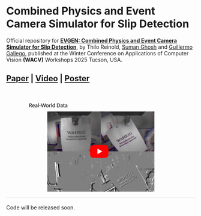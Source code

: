 # Combined Physics and Event Camera Simulator for Slip Detection

Official repository for [**EVGEN: Combined Physics and Event Camera Simulator for Slip Detection**](WACV_2025_paper.pdf), by Thilo Reinold, [Suman Ghosh](https://www.linkedin.com/in/suman-ghosh-a8762576/) and [Guillermo Gallego](https://sites.google.com/view/guillermogallego), published at the Winter Conference on Applications of Computer Vision **(WACV)** Workshops 2025 Tucson, USA.
<h2 align="left">
  
[Paper](WACV_2025_paper.pdf) | [Video](https://youtu.be/U4eAC0ao2R8) | [Poster](250226_WACV_EVGEN_poster.pdf)
</h2>

[![EVGEN: Combined Physics and Event Camera Simulator for Slip Detection](video_thumbnail_slip.png)](https://youtu.be/U4eAC0ao2R8)

Code will be released soon.
